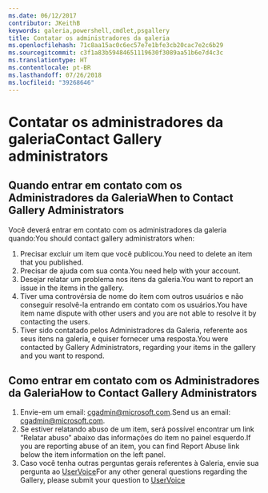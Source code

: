 ```yaml
---
ms.date: 06/12/2017
contributor: JKeithB
keywords: galeria,powershell,cmdlet,psgallery
title: Contatar os administradores da galeria
ms.openlocfilehash: 71c8aa15ac0c6ec57e7e1bfe3cb20cac7e2c6b29
ms.sourcegitcommit: c3f1a83b59484651119630f3089aa51b6e7d4c3c
ms.translationtype: HT
ms.contentlocale: pt-BR
ms.lasthandoff: 07/26/2018
ms.locfileid: "39268646"
---
```

# <a name="contact-gallery-administrators"></a><span data-ttu-id="26c06-103">Contatar os administradores da galeria</span><span class="sxs-lookup"><span data-stu-id="26c06-103">Contact Gallery administrators</span></span>

## <a name="when-to-contact-gallery-administrators"></a><span data-ttu-id="26c06-104">Quando entrar em contato com os Administradores da Galeria</span><span class="sxs-lookup"><span data-stu-id="26c06-104">When to Contact Gallery Administrators</span></span>

<span data-ttu-id="26c06-105">Você deverá entrar em contato com os administradores da galeria quando:</span><span class="sxs-lookup"><span data-stu-id="26c06-105">You should contact gallery administrators when:</span></span>

1. <span data-ttu-id="26c06-106">Precisar excluir um item que você publicou.</span><span class="sxs-lookup"><span data-stu-id="26c06-106">You need to delete an item that you published.</span></span>
2. <span data-ttu-id="26c06-107">Precisar de ajuda com sua conta.</span><span class="sxs-lookup"><span data-stu-id="26c06-107">You need help with your account.</span></span>
3. <span data-ttu-id="26c06-108">Desejar relatar um problema nos itens da galeria.</span><span class="sxs-lookup"><span data-stu-id="26c06-108">You want to report an issue in the items in the gallery.</span></span>
4. <span data-ttu-id="26c06-109">Tiver uma controvérsia de nome do item com outros usuários e não conseguir resolvê-la entrando em contato com os usuários.</span><span class="sxs-lookup"><span data-stu-id="26c06-109">You have item name dispute with other users and you are not able to resolve it by contacting the users.</span></span>
5. <span data-ttu-id="26c06-110">Tiver sido contatado pelos Administradores da Galeria, referente aos seus itens na galeria, e quiser fornecer uma resposta.</span><span class="sxs-lookup"><span data-stu-id="26c06-110">You were contacted by Gallery Administrators, regarding your items in the gallery and you want to respond.</span></span>

## <a name="how-to-contact-gallery-administrators"></a><span data-ttu-id="26c06-111">Como entrar em contato com os Administradores da Galeria</span><span class="sxs-lookup"><span data-stu-id="26c06-111">How to Contact Gallery Administrators</span></span>

1. <span data-ttu-id="26c06-112">Envie-em um email: cgadmin@microsoft.com.</span><span class="sxs-lookup"><span data-stu-id="26c06-112">Send us an email: cgadmin@microsoft.com.</span></span>
2. <span data-ttu-id="26c06-113">Se estiver relatando abuso de um item, será possível encontrar um link “Relatar abuso” abaixo das informações do item no painel esquerdo.</span><span class="sxs-lookup"><span data-stu-id="26c06-113">If you are reporting abuse of an item, you can find Report Abuse link below the item information on the left panel.</span></span>
3. <span data-ttu-id="26c06-114">Caso você tenha outras perguntas gerais referentes à Galeria, envie sua pergunta ao [UserVoice](http://windowsserver.uservoice.com/forums/301869-powershell)</span><span class="sxs-lookup"><span data-stu-id="26c06-114">For any other general questions regarding the Gallery, please submit your question to [UserVoice](http://windowsserver.uservoice.com/forums/301869-powershell)</span></span>